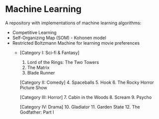 # Machine Learning

A repository with implementations of machine learning algorithms:
- Competitive Learning
- Self-Organizing Map (SOM) - Kohonen model
- Restricted Boltzmann Machine for learning movie preferences
    - [Category I: Sci-fi & Fantasy]
      1. Lord of the Rings: The Two Towers
      2. The Matrix
      3. Blade Runner
      
      [Category II: Comedy]
      4. Spaceballs
      5. Hook
      6. The Rocky Horror Picture Show
      
      [Category III: Horror]
      7. Cabin in the Woods
      8. Scream
      9. Psycho
      
      [Category IV: Drama]
      10. Gladiator
      11. Garden State
      12. The Godfather: Part I
